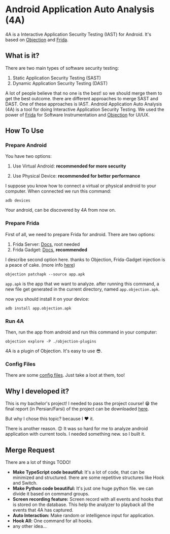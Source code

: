 # Android Application Auto Analysis (4A)

4A is a Interactive Application Security Testing (IAST) for Android. It's based on [Objection](https://github.com/sensepost/objection/) and [Frida](https://frida.re/).

## What is it?

There are two main types of software security testing:

1. Static Application Security Testing (SAST)
2. Dynamic Application Security Testing (DAST)

A lot of people believe that no one is the best! so we should merge them to get the best outcome. there are different approaches to merge SAST and DAST. One of these approaches is IAST. Android Application Auto Analysis (4A) is a tool for doing Interactive Application Security Testing. We used the power of [Frida](https://frida.re/) for Software Instrumentation and [Objection](https://github.com/sensepost/objection/) for UI/UX.

## How To Use

### Prepare Android

You have two options:

1. Use Virtual Android: **recommended for more security**

2. Use Physical Device: **recommended for better performance**

I suppose you know how to connect a virtual or physical android to your computer. When connected we run this command:

```
adb devices
```

Your android, can be discovered by 4A from now on.

### Prepare Frida

First of all, we need to prepare Frida for android. There are two options:

1. Frida Server: [Docs](https://frida.re/docs/android/), root needed
2. Frida Gadget: [Docs](https://frida.re/docs/gadget/), **recommended**

I describe second option here. thanks to Objection, Frida-Gadget injection is a peace of cake. (more info [here](https://github.com/sensepost/objection/wiki/Patching-Android-Applications))

```
objection patchapk --source app.apk
```

`app.apk` is the app that we want to analyze. after running this command, a new file get generated in the current directory, named `app.objection.apk`.

now you should install it on your device:

```
adb install app.objection.apk
```

### Run 4A

Then, run the app from android and run this command in your computer:

```
objection explore -P ./objection-plugins
```

4A is a plugin of Objection. It's easy to use :sunglasses:.

### Config Files

There are some [config files](./objection-plugins/android-sandbox/config). Just take a loot at them, too!

## Why I developed it?

This is my bachelor's project! I needed to pass the project course! :grin: the final report (in Persian/Farsi) of the project can be downloaded [here](https://github.com/MrT3acher/4A/releases/download/v1.0/report-fa.pdf).

But why I chose this topic? because I :heart: it.

There is another reason. :blush: It was so hard for me to analyze android application with current tools. I needed something new. so I built it.

## Merge Request

There are a lot of things TODO!

* **Make TypeScript code beautiful:** It's a lot of code, that can be minimized and structured. there are some repetitive structures like Hook and Switch.
* **Make Python code beautiful:** It's just one huge python file. we can divide it based on command groups.
* **Screen recording feature:** Screen record with all events and hooks that is stored on the database. This help the analyzer to playback all the events that 4A has captured.
* **Auto Interaction:** Make random or intelligence input for application.
* **Hook All:** One command for all hooks.
* any other idea...